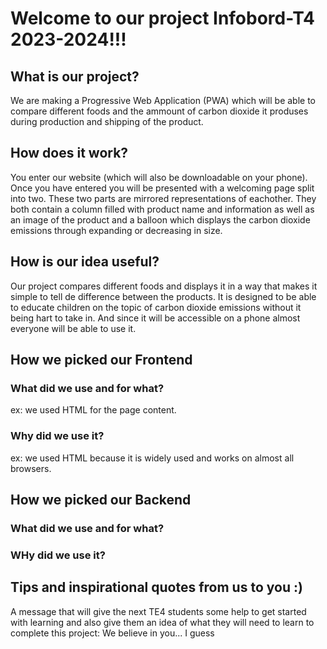 # Welcome to our project Infobord-T4 2023-2024!!!

## What is our project?
We are making a Progressive Web Application (PWA) which will be able to compare different foods and the ammount of carbon dioxide it produses during production and shipping of the product. 
## How does it work?
You enter our website (which will also be downloadable on your phone). Once you have entered you will be presented with a welcoming page split into two. These two parts are mirrored representations of eachother. They both contain a column filled with product name and information as well as an image of the product and a balloon which displays the carbon dioxide emissions through expanding or decreasing in size.
## How is our idea useful?
Our project compares different foods and displays it in a way that makes it simple to tell de difference between the products. It is designed to be able to educate children on the topic of carbon dioxide emissions without it being hart to take in. And since it will be accessible on a phone almost everyone will be able to use it.
## How we picked our Frontend
### What did we use and for what?
ex: we used HTML for the page content.
### Why did we use it?
ex: we used HTML because it is widely used and works on almost all browsers.
## How we picked our Backend
### What did we use and for what?
### WHy did we use it?
## Tips and inspirational quotes from us to you :) 
A message that will give the next TE4 students some help to get started with learning and also give them an idea of what they will need to learn to complete this project:
We believe in you... I guess

